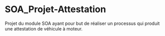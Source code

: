 # SOA_Projet-Attestation
Projet du module SOA ayant pour but de réaliser un processus qui produit une attestation de véhicule à moteur.
